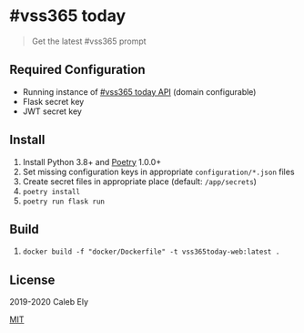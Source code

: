   # #vss365 today

> Get the latest #vss365 prompt


## Required Configuration

* Running instance of [#vss365 today API](https://github.com/le717/vss365today-api/) (domain configurable)
* Flask secret key
* JWT secret key

## Install

1. Install Python 3.8+ and [Poetry](https://python-poetry.org/) 1.0.0+
1. Set missing configuration keys in appropriate `configuration/*.json` files
1. Create secret files in appropriate place (default: `/app/secrets`)
1. `poetry install`
1. `poetry run flask run`

## Build

1. `docker build -f "docker/Dockerfile" -t vss365today-web:latest .`

## License

2019-2020 Caleb Ely

[MIT](LICENSE)
